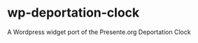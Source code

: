 wp-deportation-clock
====================

A Wordpress widget port of the Presente.org Deportation Clock